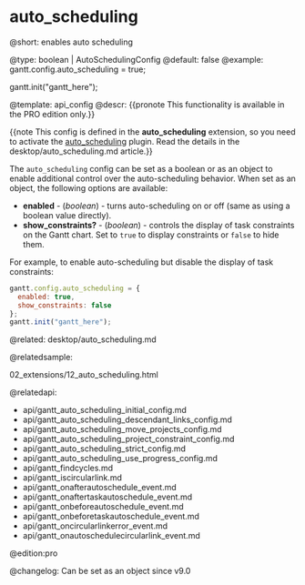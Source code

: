 auto_scheduling
=============

@short:
	enables auto scheduling

@type: boolean | AutoSchedulingConfig
@default: false
@example:
gantt.config.auto_scheduling = true;

gantt.init("gantt_here");


@template:	api_config
@descr:
{{pronote This functionality is available in the PRO edition only.}}

{{note This config is defined in the **auto_scheduling** extension, so you need to activate the [auto_scheduling](desktop/extensions_list.md#autoscheduling) plugin. Read the details in the desktop/auto_scheduling.md article.}}


The `auto_scheduling` config can be set as a boolean or as an object to enable additional control over the auto-scheduling behavior. When set as an object, the following options are available:

- <span class=subproperty>**enabled**</span> - (*boolean*) - turns auto-scheduling on or off (same as using a boolean value directly).
- <span class=subproperty>**show_constraints?**</span> - (*boolean*) - controls the display of task constraints on the Gantt chart.
Set to `true` to display constraints or `false` to hide them.

For example, to enable auto-scheduling but disable the display of task constraints:

~~~js
gantt.config.auto_scheduling = {
  enabled: true,
  show_constraints: false
};
gantt.init("gantt_here");
~~~

@related:
desktop/auto_scheduling.md

@relatedsample:

02_extensions/12_auto_scheduling.html

@relatedapi:
- api/gantt_auto_scheduling_initial_config.md
- api/gantt_auto_scheduling_descendant_links_config.md
- api/gantt_auto_scheduling_move_projects_config.md
- api/gantt_auto_scheduling_project_constraint_config.md
- api/gantt_auto_scheduling_strict_config.md
- api/gantt_auto_scheduling_use_progress_config.md
- api/gantt_findcycles.md
- api/gantt_iscircularlink.md
- api/gantt_onafterautoschedule_event.md
- api/gantt_onaftertaskautoschedule_event.md
- api/gantt_onbeforeautoschedule_event.md
- api/gantt_onbeforetaskautoschedule_event.md
- api/gantt_oncircularlinkerror_event.md
- api/gantt_onautoschedulecircularlink_event.md

@edition:pro

@changelog:
Can be set as an object since v9.0